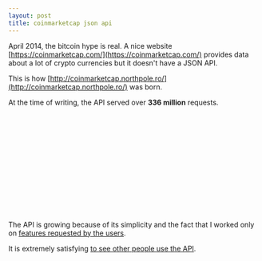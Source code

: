 ```yaml
---
layout: post
title: coinmarketcap json api
---
```


April 2014, the bitcoin hype is real. A nice website [https://coinmarketcap.com/](https://coinmarketcap.com/)
provides data about a lot of crypto currencies but it doesn't have a JSON API.

This is how [http://coinmarketcap.northpole.ro/](http://coinmarketcap.northpole.ro/) was born.

At the time of writing, the API served over **336 million** requests.

<div id="chartContainer" style="height: 200px; width: 100%; margin: 0px auto;"></div>

The API is growing because of its simplicity and the fact that I worked only
on [features requested by the users](https://www.reddit.com/r/coinmarketcapjson/).

It is extremely satisfying [to see other people use the API](https://github.com/search?q=coinmarketcap.northpole.ro&type=Code&utf8=%E2%9C%93).

<script src="http://coinmarketcap.northpole.ro/full_report.js" type="text/javascript" charset="utf-8"></script>
<script src="https://cdnjs.cloudflare.com/ajax/libs/canvasjs/1.7.0/canvasjs.min.js" type="text/javascript" charset="utf-8"></script>
<script type="text/javascript">
  window.onload = function () {
    var dataPoints = []
    for (var i = 0; i < GRAPH.length; i++) {
      dataPoints.push({
        x: new Date(GRAPH[i]['x'] * 1000),
        y: GRAPH[i]['y']
      });
    }
    var chart = new CanvasJS.Chart("chartContainer",
    {
      theme: "theme2",
      title:{
        text: "api calls - per month"
      },
      axisX: {
      },
      axisY:{
        includeZero: false
      },
      data: [
      {
        type: "line",
        lineThickness: 3,
        dataPoints: dataPoints
      }
      ]
    });
    chart.render();
  }
</script>
